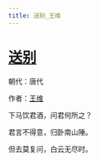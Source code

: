 ```yaml
---
title: 送别_王维
---
```


# [送别](http://so.gushiwen.org/view_5491.aspx)

朝代：唐代

作者：[王维](http://so.gushiwen.org/author_515.aspx)

下马饮君酒，问君何所之？

君言不得意，归卧南山陲。

但去莫复问，白云无尽时。